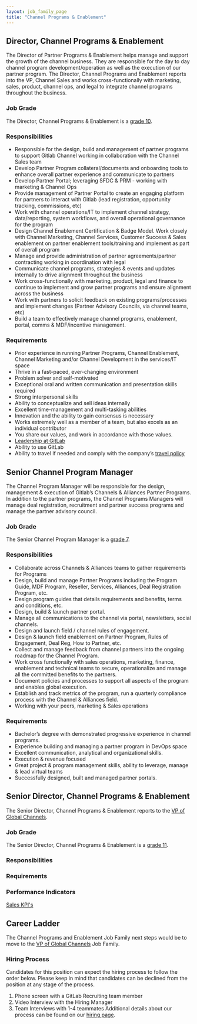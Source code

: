 ```yaml
---
layout: job_family_page
title: "Channel Programs & Enablement"
---
```


## Director, Channel Programs & Enablement

The Director of Partner Programs & Enablement helps manage and support the growth of the channel business. They are responsible for the day to day channel program development/operation as well as the execution of our partner program. The Director, Channel Programs and Enablement reports into the VP, Channel Sales and works cross-functionally with marketing, sales, product, channel ops, and legal to integrate channel programs throughout the business.

### Job Grade

The Director, Channel Programs & Enablement is a [grade 10](/handbook/total-rewards/compensation/compensation-calculator/#gitlab-job-grades).

### Responsibilities

- Responsible for the design, build and management of partner programs to support Gitlab Channel working in collaboration with the Channel Sales team
- Develop Partner Program collateral/documents and onboarding tools to enhance overall partner experience and communicate to partners
- Develop Partner Portal; leveraging SFDC & PRM - working with marketing & Channel Ops
- Provide management of Partner Portal to create an engaging platform for partners to interact with Gitlab (lead registration, opportunity tracking, commissions, etc)
- Work with channel operations/IT to implement channel strategy, data/reporting, system workflows, and overall operational governance for the program
- Design Channel Enablement Certification & Badge Model.  Work closely with Channel Marketing, Channel Services, Customer Success & Sales enablement on partner enablement tools/training and implement as part of overall program
- Manage and provide administration of partner agreements/partner contracting working in coordination with legal
- Communicate channel programs, strategies & events and updates internally to drive alignment throughout the business
- Work cross-functionally with marketing, product, legal and finance to continue to implement and grow partner programs and ensure alignment across the business
- Work with partners to solicit feedback on existing programs/processes and implement changes (Partner Advisory Councils, via channel teams, etc)
- Build a team to effectively manage channel programs, enablement, portal, comms & MDF/incentive management.  

### Requirements

- Prior experience in running Partner Programs, Channel Enablement, Channel Marketing and/or Channel Development in the services/IT space
- Thrive in a fast-paced, ever-changing environment
- Problem solver and self-motivated
- Exceptional oral and written communication and presentation skills required
- Strong interpersonal skills
- Ability to conceptualize and sell ideas internally
- Excellent time-management and multi-tasking abilities
- Innovation and the ability to gain consensus is necessary
- Works extremely well as a member of a team, but also excels as an individual contributor
- You share our values, and work in accordance with those values.
- [Leadership at GitLab](https://about.gitlab.com/company/team/structure/#director-group)
- Ability to use GitLab
- Ability to travel if needed and comply with the company’s [travel policy](https://about.gitlab.com/handbook/travel/)

## Senior Channel Program Manager

The Channel Program Manager will be responsible for the design, management & execution of Gitlab’s Channels & Alliances Partner Programs.  In addition to the partner programs, the Channel Programs Managers will manage deal registration, recruitment and partner success programs and manage the partner advisory council.  

### Job Grade

The Senior Channel Program Manager is a [grade 7](/handbook/total-rewards/compensation/compensation-calculator/#gitlab-job-grades).

### Responsibilities
- Collaborate across Channels & Alliances teams to gather requirements for Programs
- Design, build and manage Partner Programs including the Program Guide, MDF Program, Reseller, Services, Alliances, Deal Registration Program, etc.
- Design program guides that details requirements and benefits, terms and conditions, etc.
- Design, build & launch partner portal.
- Manage all communications to the channel via portal, newsletters, social channels.  
- Design and launch field / channel rules of engagement.
- Design & launch field enablement on Partner Program, Rules of Engagement, Deal Reg, How to Partner, etc.
- Collect and manage feedback from channel partners into the ongoing roadmap for the Channel Program.
- Work cross functionally with sales operations, marketing, finance, enablement and technical teams to secure, operationalize and manage all the committed benefits to the partners.  
- Document policies and processes to support all aspects of the program and enables global execution.  
- Establish and track metrics of the program, run a quarterly compliance process with the Channel & Alliances field.  
- Working with your peers, marketing & Sales operations

### Requirements
- Bachelor’s degree with demonstrated progressive experience in channel programs.  
- Experience building and managing a partner program in DevOps space
- Excellent communication, analytical and organizational skills.
- Execution & revenue focused
- Great project & program management skills, ability to leverage, manage & lead virtual teams
- Successfully designed, built and managed partner portals.

## Senior Director, Channel Programs & Enablement

The Senior Director, Channel Programs & Enablement reports to the [VP of Global Channels](/job-families/sales/vp-of-global-channels/).

### Job Grade

The Senior Director, Channel Programs & Enablement is a [grade 11](/handbook/total-rewards/compensation/compensation-calculator/#gitlab-job-grades).

### Responsibilities

### Requirements

### Performance Indicators

[Sales KPI's](https://internal-handbook.gitlab.io/handbook/company/performance-indicators/sales/#kpi-summary)

## Career Ladder

The Channel Programs and Enablement Job Family next steps would be to move to the [VP of Global Channels](/job-families/sales/vp-of-global-channels/) Job Family.

### Hiring Process

Candidates for this position can expect the hiring process to follow the order below. Please keep in mind that candidates can be declined from the position at any stage of the process.
1. Phone screen with a GitLab Recruiting team member
2. Video Interview with the Hiring Manager
3. Team Interviews with 1-4 teammates
Additional details about our process can be found on our [hiring page](/handbook/hiring/).
